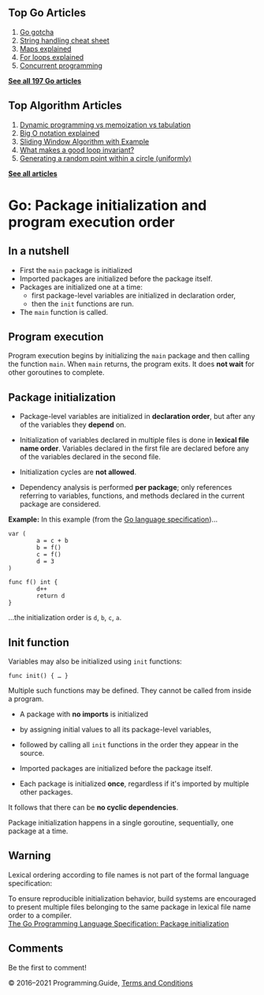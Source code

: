 <span class="underline"></span>

<span class="underline"></span>

## Top Go Articles

1.  [Go gotcha](go-gotcha.html)
2.  [String handling cheat sheet](string-functions-reference-cheat-sheet.html)
3.  [Maps explained](maps-explained.html)
4.  [For loops explained](for-loop.html)
5.  [Concurrent programming](go-concurrency-tutorial.html)

[**See all 197 Go articles**](index.html)

<span class="underline"></span>

## Top Algorithm Articles

1.  [Dynamic programming vs memoization vs tabulation](../dynamic-programming-vs-memoization-vs-tabulation.html)
2.  [Big O notation explained](../big-o-notation-explained.html)
3.  [Sliding Window Algorithm with Example](../sliding-window-example.html)
4.  [What makes a good loop invariant?](../what-makes-a-good-loop-invariant.html)
5.  [Generating a random point within a circle (uniformly)](../random-point-within-circle.html)

[**See all articles**](../index.html)

# Go: Package initialization and program execution order

## In a nutshell

- First the `main` package is initialized
- Imported packages are initialized before the package itself.
- Packages are initialized one at a time:
  - first package-level variables are initialized in declaration order,
  - then the `init` functions are run.
- The `main` function is called.

## Program execution

Program execution begins by initializing the `main` package and then calling the function `main`. When `main` returns, the program exits. It does **not wait** for other goroutines to complete.

## Package initialization

- Package-level variables are initialized in **declaration order**, but after any of the variables they **depend** on.

- Initialization of variables declared in multiple files is done in **lexical file name order**. Variables declared in the first file are declared before any of the variables declared in the second file.

- Initialization cycles are **not allowed**.

- Dependency analysis is performed **per package**; only references referring to variables, functions, and methods declared in the current package are considered.

**Example:** In this example (from the [Go language specification](https://golang.org/ref/spec#Package_initialization))…

    var (
            a = c + b
            b = f()
            c = f()
            d = 3
    )

    func f() int {
            d++
            return d
    }

…the initialization order is `d`, `b`, `c`, `a`.

## Init function

Variables may also be initialized using `init` functions:

    func init() { … }

Multiple such functions may be defined. They cannot be called from inside a program.

- A package with **no imports** is initialized
- by assigning initial values to all its package-level variables,
- followed by calling all `init` functions in the order they appear in the source.

- Imported packages are initialized before the package itself.

- Each package is initialized **once**, regardless if it's imported by multiple other packages.

It follows that there can be **no cyclic dependencies**.

Package initialization happens in a single goroutine, sequentially, one package at a time.

## Warning

Lexical ordering according to file names is not part of the formal language specification:

To ensure reproducible initialization behavior, build systems are encouraged to present multiple files belonging to the same package in lexical file name order to a compiler.  
<a href="https://golang.org/ref/spec#Package_initialization" class="quote-source">The Go Programming Language Specification: Package initialization</a>

## Comments

Be the first to comment!

© 2016–2021 Programming.Guide, [Terms and Conditions](../terms-and-conditions.html)
